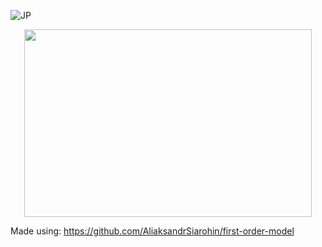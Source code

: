 ![JP]()
<p align="center">
  <img width="460" height="300" src="https://bencekotis.com/fastmeme.gif">
</p>

Made using: https://github.com/AliaksandrSiarohin/first-order-model
